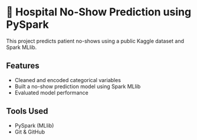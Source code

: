 # 🏥 Hospital No-Show Prediction using PySpark

This project predicts patient no-shows using a public Kaggle dataset and Spark MLlib.

## Features
- Cleaned and encoded categorical variables
- Built a no-show prediction model using Spark MLlib
- Evaluated model performance

## Tools Used
- PySpark (MLlib)
- Git & GitHub
